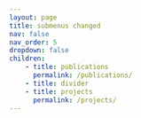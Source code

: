 ```yaml
---
layout: page
title: submenus changed
nav: false
nav_order: 5
dropdown: false
children:
    - title: publications
      permalink: /publications/
    - title: divider
    - title: projects
      permalink: /projects/
---
```

